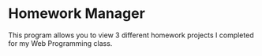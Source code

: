 # Homework Manager
This program allows you to view 3 different homework projects I completed for my Web Programming class.

